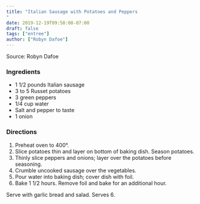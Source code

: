 ```yaml
---
title: "Italian Sausage with Potatoes and Peppers
"
date: 2019-12-19T09:58:08-07:00
draft: false
tags: ["entree"]
author: ["Robyn Dafoe"]
---
```


Source: Robyn Dafoe


### Ingredients
- 1 1/2 pounds Italian sausage
- 3 to 5 Russet potatoes
- 3 green peppers
- 1/4 cup water
- Salt and pepper to taste
- 1 onion

### Directions
1.	Preheat oven to 400°.
2.	Slice potatoes thin and layer on bottom of baking dish. Season potatoes. 
3.	Thinly slice peppers and onions; layer over the potatoes before seasoning.
4.	Crumble uncooked sausage over the vegetables. 
5.	Pour water into baking dish; cover dish with foil. 
6.	Bake 1 1/2 hours. Remove foil and bake for an additional hour. 

Serve with garlic bread and salad. Serves 6.
